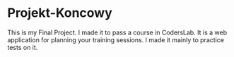 # Projekt-Koncowy
 This is my Final Project. I made it to pass a course in CodersLab. 
It is a web application for planning your training sessions. I made it mainly to practice tests on it.
